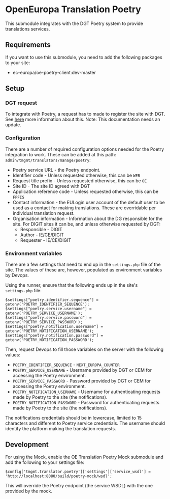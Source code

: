 # OpenEuropa Translation Poetry

This submodule integrates with the DGT Poetry system to provide translations services.

## Requirements

If you want to use this submodule, you need to add the following packages to your site:

* ec-europa/oe-poetry-client:dev-master

## Setup

### DGT request

To integrate with Poetry, a request has to made to register the site with DGT. See [here](https://github.com/ec-europa/platform-dev/tree/release-2.5/profiles/common/modules/features/nexteuropa_dgt_connector/#requesting-access-to-the-dgt-connector) more information about this. Note: This documentation needs an update.

### Configuration

There are a number of required configuration options needed for the Poetry integration to work. These can be added at this path: `admin/tmgmt/translators/manage/poetry`:

* Poetry service URL - the Poetry endpoint.
* Identifier code - Unless requested otherwise, this can be `WEB`
* Request title prefix - Unless requested otherwise, this can be `OE`
* Site ID - The site ID agreed with DGT
* Application reference code - Unless requested otherwise, this can be `FPFIS`
* Contact information - the EULogin user account of the default user to be used as a contact for making translations. These are overridable per individual translation request.
* Organisation information - Information about the DG responsible for the site. For DIGIT sites it can be, and unless otherwise requested by DGT:
  * Responsible - DIGIT
  * Author - IE/CE/DIGIT
  * Requester - IE/CE/DIGIT

### Environment variables

There are a few settings that need to end up in the `settings.php` file of the site. The values of these are, however, populated as environment variables by Devops.

Using the runner, ensure that the following ends up in the site's `settings.php` file:

```
$settings["poetry.identifier.sequence"] = getenv('POETRY_IDENTIFIER_SEQUENCE');
$settings["poetry.service.username"] = getenv('POETRY_SERVICE_USERNAME');
$settings["poetry.service.password"] = getenv('POETRY_SERVICE_PASSWORD');
$settings["poetry.notification.username"] = getenv('POETRY_NOTIFICATION_USERNAME');
$settings["poetry.notification.password"] = getenv('POETRY_NOTIFICATION_PASSWORD');
```

Then, request Devops to fill those variables on the server with the following values:

* `POETRY_IDENTIFIER_SEQUENCE` - `NEXT_EUROPA_COUNTER`
* `POETRY_SERVICE_USERNAME` - Username provided by DGT or CEM for accessing the Poetry environment.
* `POETRY_SERVICE_PASSWORD` - Password provided by DGT or CEM for accessing the Poetry environment.
* `POETRY_NOTIFICATION_USERNAME` - Username for authenticating requests made by Poetry to the site (the notifications).
* `POETRY_NOTIFICATION_PASSWORD` - Password for authenticating requests made by Poetry to the site (the notifications).

The notifications credentials should be in lowercase, limited to 15 characters and different to Poetry service credentials. The username should identify the platform making the translation requests.

## Development

For using the Mock, enable the OE Translation Poetry Mock submodule and add the following to your settings file:

```
$config['tmgmt.translator.poetry']['settings']['service_wsdl'] = 'http://localhost:8080/build/poetry-mock/wsdl';
```

This will override the Poetry endpoint (the service WSDL) with the one provided by the mock.
